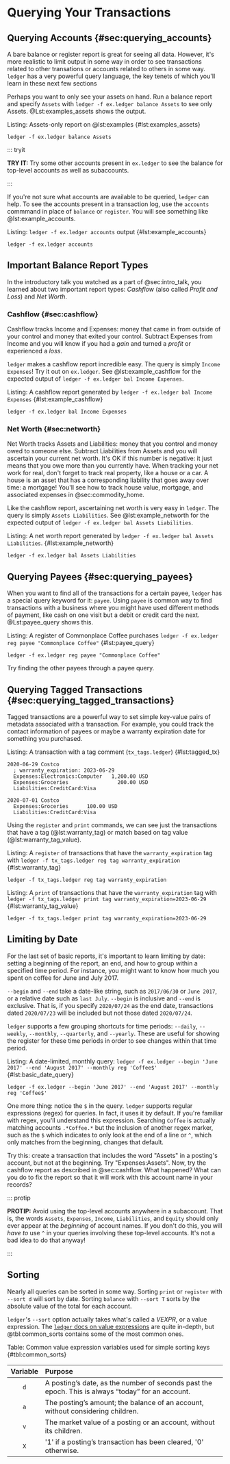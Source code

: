 # Querying Your Transactions

## Querying Accounts {#sec:querying_accounts}

A bare balance or register report is great for seeing all data. However, it's
more realistic to limit output in some way in order to see transactions related to other
transations or accounts related to others in some way. `ledger` has a very
powerful query language, the key tenets of which you'll learn in these next few
sections

Perhaps you want to only see your assets on hand. Run a balance report and
specify `Assets` with `ledger -f ex.ledger balance Assets` to see only Assets.
@Lst:examples_assets shows the output.

Listing: Assets-only report on @lst:examples {#lst:examples_assets}
```{pipe="sh"}
ledger -f ex.ledger balance Assets
```

::: tryit

**TRY IT:** Try some other accounts present in `ex.ledger` to see the balance for top-level accounts
as well as subaccounts.

:::

If you're not sure what accounts are available to be queried, `ledger` can
help.
To see the accounts present in a transaction log,
use the `accounts` commmand in place of `balance` or
`register`. You will see something like @lst:example_accounts.

Listing: `ledger -f ex.ledger accounts` output {#lst:example_accounts}
```{pipe="sh"}
ledger -f ex.ledger accounts
```

## Important Balance Report Types

In the introductory talk you watched as a part of @sec:intro_talk, you learned
about two important report types:
_Cashflow_ (also called _Profit and Loss_) and _Net Worth_.

### Cashflow {#sec:cashflow}

Cashflow tracks Income and Expenses: money that came in from outside of your
control and money that exited your control. Subtract Expenses from Income and
you will know if you had a _gain_ and turned a _profit_ or experienced a _loss_.

`ledger` makes a cashflow report incredible easy. The query is simply `Income
Expenses`! Try it out on `ex.ledger`. See @lst:example_cashflow for the
expected output of `ledger -f ex.ledger bal Income Expenses`.

Listing: A cashflow report generated by `ledger -f ex.ledger bal Income Expenses` {#lst:example_cashflow}

```{pipe="sh"}
ledger -f ex.ledger bal Income Expenses
```

### Net Worth {#sec:networth}

Net Worth tracks Assets and Liabilities: money that you control and money owed to someone else.
Subtract Liabilities from Assets and you will ascertain your current net worth.
It's OK if this number is negative: it just means that you owe more than you currently have.
When tracking your net work for real, don't forget to track real property, like a house or a car.
A house is an asset that has a corresponding liability that goes away over time: a mortgage!
You'll see how to track house value, mortgage, and associated expenses in @sec:commodity_home.

Like the cashflow report, ascertaining net worth is very easy in `ledger`.
The query is simply `Assets Liabilities`.
See @lst:example_networth for the expected output of `ledger -f ex.ledger bal Assets Liabilities`.

Listing: A net worth report generated by `ledger -f ex.ledger bal Assets Liabilities`. {#lst:example_networth}

```{pipe="sh"}
ledger -f ex.ledger bal Assets Liabilities
```

## Querying Payees {#sec:querying_payees}

When you want to find all of the transactions for a certain payee, `ledger` has
a special query keyword for it: `payee`.
Using `payee` is common way to find transactions with a business where you
might have used different methods of payment, like cash on one visit but
a debit or credit card the next. @Lst:payee_query shows this.

Listing: A register of Commonplace Coffee purchases `ledger -f ex.ledger reg payee "Commonplace Coffee"` {#lst:payee_query}

```{pipe="sh"}
ledger -f ex.ledger reg payee "Commonplace Coffee"
```

Try finding the other payees through a payee query.

## Querying Tagged Transactions {#sec:querying_tagged_transactions}

Tagged transactions are a powerful way to set simple key-value pairs of
metadata associated with a transaction. For example, you could track the
contact information of payees or maybe a warranty expiration date for something
you purchased.

Listing: A transaction with a tag comment (`tx_tags.ledger`) {#lst:tagged_tx}

```{.ledger pipe="ledger -f - print | tee tx_tags.ledger"}
2020-06-29 Costco
  ; warranty_expiration: 2023-06-29
  Expenses:Electronics:Computer   1,200.00 USD
  Expenses:Groceries                200.00 USD
  Liabilities:CreditCard:Visa

2020-07-01 Costco
  Expenses:Groceries      100.00 USD
  Liabilities:CreditCard:Visa

````

Using the `register` and `print` commands, we can see just the transactions
that have a tag (@lst:warranty_tag) or match based on tag value
(@lst:warranty_tag_value).

Listing: A `register` of transactions that have the `warranty_expiration` tag with
`ledger -f tx_tags.ledger reg tag warranty_expiration` {#lst:warranty_tag}

```{pipe="sh"}
ledger -f tx_tags.ledger reg tag warranty_expiration
```

Listing: A `print` of transactions that have the `warranty_expiration` tag with
`ledger -f tx_tags.ledger print tag warranty_expiration=2023-06-29` {#lst:warranty_tag_value}

```{pipe="sh"}
ledger -f tx_tags.ledger print tag warranty_expiration=2023-06-29
```

## Limiting by Date

For the last set of basic reports, it's important to learn limiting by date:
setting a beginning of the report, an end, and how to group within a specified
time period.
For instance, you might want to know how much you spent on coffee for June
and July 2017.

`--begin` and `--end` take a date-like string, such as `2017/06/30` or `June 2017`,
or a relative date such as `last July`. `--begin` is inclusive and `--end` is
exclusive.
That is, if you specify `2020/07/24` as the end date, transactions dated
`2020/07/23` will be included but not those dated `2020/07/24`.

`ledger` supports a few grouping shortcuts for time periods: `--daily`,
`--weekly`, `--monthly`, `--quarterly`, and `--yearly`.
These are useful for showing the register for these time periods in order
to see changes within that time period.

Listing: A date-limited, monthly query: `ledger -f ex.ledger --begin 'June 2017' --end 'August 2017' --monthly reg 'Coffee$'` {#lst:basic_date_query}

```{pipe="sh"}
ledger -f ex.ledger --begin 'June 2017' --end 'August 2017' --monthly reg 'Coffee$'
```

One more thing: notice the `$` in the query. `ledger` supports regular
expressions (regex) for queries. In fact, it uses it by default.
If you're familiar with regex, you'll understand this expression.
Searching `Coffee` is actually matching accounts `.*Coffee.*` but the inclusion
of another regex marker, such as the `$` which indicates to only look at the
end of a line or `^`, which only matches from the beginning, changes that
default.

Try this: create a transaction that includes the word "Assets" in a posting's
account, but not at the beginning. Try "Expenses:Assets". Now, try the cashflow
report as described in @sec:cashflow. What happened? What can you do to fix
the report so that it will work with this account name in your records?

::: protip

**PROTIP:** Avoid using the top-level accounts anywhere in a subaccount.
That is, the words `Assets`, `Expenses`, `Income`, `Liabilities`, and `Equity`
should only ever appear at the _beginning_ of account names.
If you don't do this, you will _have to_ use `^` in your queries involving
these top-level accounts. It's not a bad idea to do that anyway!

:::

## Sorting

Nearly all queries can be sorted in some way.
Sorting `print` or `register` with `--sort d` will sort by date.
Sorting `balance` with `--sort T` sorts by the absolute value of the total for
each account.

`ledger`'s `--sort` option actually takes what's called a _VEXPR_, or a value
expression. The [`ledger` docs on value expressions](https://www.ledger-cli.org/3.0/doc/ledger3.html#Value-Expressions) are quite in-depth, but @tbl:common_sorts contains
some of the most common ones.

Table: Common value expression variables used for simple sorting keys {#tbl:common_sorts}

|Variable  |Purpose                                                    |
|:--------:|:-----------------------------------------------------------|
|`d`|A posting’s date, as the number of seconds past the epoch. This is always “today” for an account.
|`a`| The posting’s amount; the balance of an account, without considering children. |
|`v`| The market value of a posting or an account, without its children. |
|`X`| '1' if a posting’s transaction has been cleared, '0' otherwise. |

<!--## Focusing Queries in Other Ways {#sec:advanced_queries} -->
